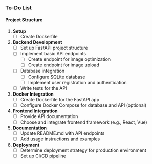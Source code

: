 ### To-Do List

#### Project Structure

1. **Setup**
   - [ ] Create Dockerfile

2. **Backend Development**
   - [ ] Set up FastAPI project structure
   - [ ] Implement basic API endpoints
     - [ ] Create endpoint for image optimization
     - [ ] Create endpoint for image upload
   - [ ] Database integration
     - [ ] Configure SQLite database
     - [ ] Implement user registration and authentication
   - [ ] Write tests for the API

3. **Docker Integration**
   - [ ] Create Dockerfile for the FastAPI app
   - [ ] Configure Docker Compose for database and API (optional)

4. **Frontend Integration**
   - [ ] Provide API documentation
   - [ ] Choose and integrate frontend framework (e.g., React, Vue)

5. **Documentation**
   - [ ] Update README.md with API endpoints
   - [ ] Add usage instructions and examples

6. **Deployment**
   - [ ] Determine deployment strategy for production environment
   - [ ] Set up CI/CD pipeline
